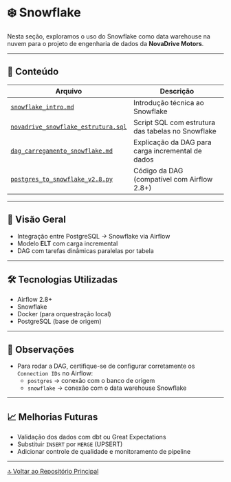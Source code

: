 # ❄️ Snowflake

Nesta seção, exploramos o uso do Snowflake como data warehouse na nuvem para o projeto de engenharia de dados da **NovaDrive Motors**.

---

## 📂 Conteúdo

| Arquivo | Descrição |
|--------|-----------|
| [`snowflake_intro.md`](snowflake_intro.md) | Introdução técnica ao Snowflake |
| [`novadrive_snowflake_estrutura.sql`](novadrive_snowflake_estrutura.sql) | Script SQL com estrutura das tabelas no Snowflake |
| [`dag_carregamento_snowflake.md`](dag_carregamento_snowflake.md) | Explicação da DAG para carga incremental de dados |
| [`postgres_to_snowflake_v2.8.py`](postgres_to_snowflake_v2.8.py) | Código da DAG (compatível com Airflow 2.8+) |

---

## 🚀 Visão Geral

- Integração entre PostgreSQL → Snowflake via Airflow
- Modelo **ELT** com carga incremental
- DAG com tarefas dinâmicas paralelas por tabela

---

## 🛠️ Tecnologias Utilizadas

- Airflow 2.8+
- Snowflake
- Docker (para orquestração local)
- PostgreSQL (base de origem)

---

## 📌 Observações

- Para rodar a DAG, certifique-se de configurar corretamente os `Connection IDs` no Airflow:
  - `postgres` → conexão com o banco de origem
  - `snowflake` → conexão com o data warehouse Snowflake

---

## 📈 Melhorias Futuras

- Validação dos dados com dbt ou Great Expectations
- Substituir `INSERT` por `MERGE` (UPSERT)
- Adicionar controle de qualidade e monitoramento de pipeline

---

[🔝 Voltar ao Repositório Principal](../README.md)
